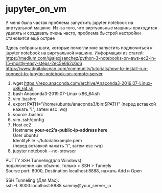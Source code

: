 # jupyter_on_vm
У меня была частая проблема запустить jupyter notebook на виртуальной машине. Из-за того, что виртуальные машины приходится удалять и создавать очень часто, проблема быстрой настройки становится ещё острее

Здесь собраны шаги, которые помогли мне запустить подлючиться к jupyter notebook на виртуальной машине. Информация из статей:
https://medium.com/@alexjsanchez/python-3-notebooks-on-aws-ec2-in-15-mostly-easy-steps-2ec5e662c6c6
https://www.digitalocean.com/community/tutorials/how-to-install-run-connect-to-jupyter-notebook-on-remote-server


1. wget https://repo.anaconda.com/archive/Anaconda3-2019.07-Linux-x86_64.sh
2. bash Anaconda3-2019.07-Linux-x86_64.sh
3. vim .bashrc
4. export PATH="/home/ubuntu/anaconda3/bin:$PATH" (перед вставкой нажать "i", затем esc :wq)
5. source .bashrc
6. vim .ssh/config
7. Host ec2</br>
    Hostname **your-ec2’s-public-ip-address here**</br>
    User ubuntu</br>
    IdentityFile ~/tutorialexample.pem</br>
    (перед вставкой нажать "i", затем esc :wq)
8. jupyter notebook --no-browser

PUTTY SSH Tunneling(для Windows):</br>
подключение как обычно, только > SSH > Tunnels </br>
Sourse port: 8000, Destination localhost:8888, нажать Add и Open

SSH Tunneling (Для Mac):</br>
ssh -L 8000:localhost:8888 sammy@your_server_ip


